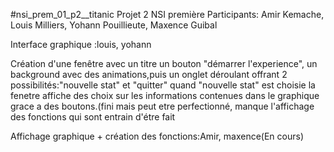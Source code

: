 #nsi_prem_01_p2__titanic
Projet 2 NSI première 
Participants: Amir Kemache, Louis Milliers, Yohann Pouillieute, Maxence Guibal



Interface graphique :louis, yohann


Création d'une fenêtre avec un titre un bouton "démarrer l'experience", un background avec des animations,puis un onglet déroulant offrant 2 possibilités:"nouvelle stat" et "quitter" 
quand "nouvelle stat" est choisie la fenetre affiche des choix sur les informations contenues dans le graphique grace a des boutons.(fini mais peut etre perfectionné, manque l'affichage des fonctions qui sont entrain d'étre fait


Affichage graphique + création des fonctions:Amir, maxence(En cours)
